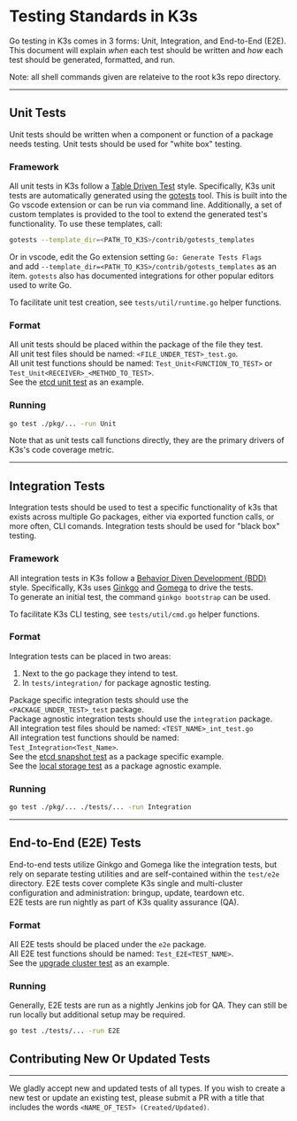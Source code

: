 # Testing Standards in K3s

Go testing in K3s comes in 3 forms: Unit, Integration, and End-to-End (E2E). This
document will explain *when* each test should be written and *how* each test should be
generated, formatted, and run.

Note: all shell commands given are relateive to the root k3s repo directory.
___

## Unit Tests

Unit tests should be written when a component or function of a package needs testing.
Unit tests should be used for "white box" testing.

### Framework

All unit tests in K3s follow a [Table Driven Test](https://github.com/golang/go/wiki/TableDrivenTests) style. Specifically, K3s unit tests are automatically generated using the [gotests](https://github.com/cweill/gotests) tool. This is built into the Go vscode extension or can be run via command line. Additionally, a set of custom templates is provided to the tool to extend the generated test's functionality. To use these templates, call:

```bash
gotests --template_dir=<PATH_TO_K3S>/contrib/gotests_templates
```

Or in vscode, edit the Go extension setting `Go: Generate Tests Flags`  
and add `--template_dir=<PATH_TO_K3S>/contrib/gotests_templates` as an item. `gotests` also has documented integrations for other popular editors used to write Go.

To facilitate unit test creation, see `tests/util/runtime.go` helper functions.

### Format

All unit tests should be placed within the package of the file they test.  
All unit test files should be named: `<FILE_UNDER_TEST>_test.go`.  
All unit test functions should be named: `Test_Unit<FUNCTION_TO_TEST>` or `Test_Unit<RECEIVER>_<METHOD_TO_TEST>`.  
See the [etcd unit test](https://github.com/k3s-io/k3s/blob/master/pkg/etcd/etcd_test.go) as an example.

### Running

```bash
go test ./pkg/... -run Unit
```

Note that as unit tests call functions directly, they are the primary drivers of K3s's code coverage
metric.

___

## Integration Tests

Integration tests should be used to test a specific functionality of k3s that exists across multiple Go packages, either via exported function calls, or more often, CLI comands.
Integration tests should be used for "black box" testing. 

### Framework

All integration tests in K3s follow a [Behavior Diven Development (BDD)](https://en.wikipedia.org/wiki/Behavior-driven_development) style. Specifically, K3s uses [Ginkgo](https://onsi.github.io/ginkgo/) and [Gomega](https://github.com/onsi/gomega) to drive the tests.  
To generate an initial test, the command `ginkgo bootstrap` can be used.

To facilitate K3s CLI testing, see `tests/util/cmd.go` helper functions.

### Format

Integration tests can be placed in two areas:  

1. Next to the go package they intend to test.
2. In `tests/integration/` for package agnostic testing.  

Package specific integration tests should use the `<PACKAGE_UNDER_TEST>_test` package.  
Package agnostic integration tests should use the `integration` package.  
All integration test files should be named: `<TEST_NAME>_int_test.go`  
All integration test functions should be named: `Test_Integration<Test_Name>`.  
See the [etcd snapshot test](https://github.com/k3s-io/k3s/blob/master/pkg/etcd/etcd_int_test.go) as a package specific example.  
See the [local storage test](https://github.com/k3s-io/k3s/blob/master/tests/integration/localstorage_int_test.go) as a package agnostic example.

### Running

```bash
go test ./pkg/... ./tests/... -run Integration
```

___

## End-to-End (E2E) Tests

End-to-end tests utilize Ginkgo and Gomega like the integration tests, but rely on separate testing utilities and are self-contained within the `test/e2e` directory. E2E tests cover complete K3s single and multi-cluster configuration and administration: bringup, update, teardown etc.  
E2E tests are run nightly as part of K3s quality assurance (QA).

### Format

All E2E tests should be placed under the `e2e` package.  
All E2E test functions should be named: `Test_E2E<TEST_NAME>`.  
See the [upgrade cluster test](https://github.com/k3s-io/k3s/blob/master/tests/e2e/upgradecluster_test.go) as an example.

### Running

Generally, E2E tests are run as a nightly Jenkins job for QA. They can still be run locally but additional setup may be required.

```bash
go test ./tests/... -run E2E
```

## Contributing New Or Updated Tests

___
We gladly accept new and updated tests of all types. If you wish to create
a new test or update an existing test, please submit a PR with a title that includes the words `<NAME_OF_TEST> (Created/Updated)`.
